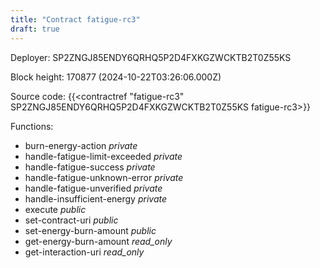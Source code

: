```yaml
---
title: "Contract fatigue-rc3"
draft: true
---
```

Deployer: SP2ZNGJ85ENDY6QRHQ5P2D4FXKGZWCKTB2T0Z55KS


 



Block height: 170877 (2024-10-22T03:26:06.000Z)

Source code: {{<contractref "fatigue-rc3" SP2ZNGJ85ENDY6QRHQ5P2D4FXKGZWCKTB2T0Z55KS fatigue-rc3>}}

Functions:

* burn-energy-action _private_
* handle-fatigue-limit-exceeded _private_
* handle-fatigue-success _private_
* handle-fatigue-unknown-error _private_
* handle-fatigue-unverified _private_
* handle-insufficient-energy _private_
* execute _public_
* set-contract-uri _public_
* set-energy-burn-amount _public_
* get-energy-burn-amount _read_only_
* get-interaction-uri _read_only_

